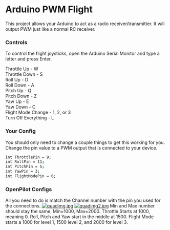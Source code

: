 # Arduino PWM Flight

This project allows your Arduino to act as a radio receiver/transmitter. It will output PWM just like a normal RC receiver.

### Controls
To control the flight joysticks, open the Arduino Serial Monitor and type a letter and press Enter.<p>
Throttle Up - W<br>
Throttle Down - S<br>
Roll Up - D<br>
Roll Down - A<br>
Pitch Up - Q<br>
Pitch Down - Z<br>
Yaw Up - E<br>
Yaw Down - C<br>
Flight Mode Change - 1, 2, or 3<br>
Turn Off Everything - L<br>

### Your Config
You should only need to change a couple things to get this working for you. Change the pin value to a PWM output that is connected to your device.

```bash
int ThrottlePin = 9;
int RollPin = 11;
int PitchPin = 5;
int YawPin = 3;
int FlightModePin = 6;
```

### OpenPilot Configs
All you need to do is match the Channel number with the pin you used for the connections.
[![quadimg.jpg](https://s27.postimg.org/z8o6ej9ir/quadimg.jpg)](https://postimg.org/image/dm95xiay7/)
[![quadimg2.jpg](https://s30.postimg.org/ns7c1i39t/quadimg2.jpg)](https://postimg.org/image/duwb8fvnx/)
Min and Max number should stay the same, Min=1000, Max=2000. Throttle Starts at 1000, meaning 0. Roll, Pitch and Yaw start in the middle at 1500. Flight Mode starts a 1000 for level 1, 1500 level 2, and 2000 for level 3.
